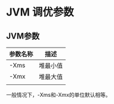 # JVM 调优参数

## JVM参数

| 参数名称 | 描述     |
| -------- | -------- |
| -Xms     | 堆最小值 |
| -Xmx     | 堆最大值 |
|          |          |

一般情况下，-Xms和-Xmx的单位默认相等。

